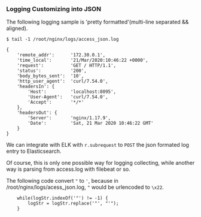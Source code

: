 ### Logging Customizing into JSON

The following logging sample is 'pretty formatted'(multi-line separated && aligned).
```
$ tail -1 /root/nginx/logs/access_json.log

{
    'remote_addr':      '172.30.0.1',
    'time_local':       '21/Mar/2020:10:46:22 +0000',
    'request':          'GET / HTTP/1.1',
    'status':           '200',
    'body_bytes_sent':  '10',
    'http_user_agent':  'curl/7.54.0',
    'headersIn': {
        'Host':         'localhost:8095',
        'User-Agent':   'curl/7.54.0',
        'Accept':       '*/*'
    },
    'headersOut': {
        'Server':       'nginx/1.17.9',
        'Date':         'Sat, 21 Mar 2020 10:46:22 GMT'
    }
}
```

We can integrate with ELK with `r.subrequest` to `POST` the json formated log entry to Elasticsearch. 

Of course, this is only one possible way for logging collecting, while another way is parsing from access.log with filebeat or so.

The following code convert `"` to `'`, because in /root/nginx/logs/acess_json.log, `"` would be urlencoded to `\x22`.

```
    while(logStr.indexOf('"') != -1) {
        logStr = logStr.replace('"', "'");
    }
```
